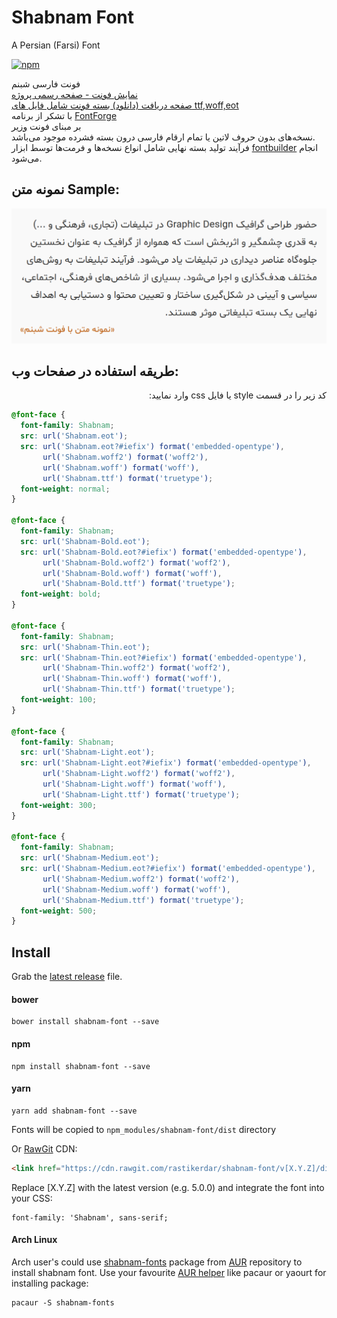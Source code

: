 # Shabnam Font
A Persian (Farsi) Font

[![npm](https://img.shields.io/npm/v/shabnam-font.svg)](https://www.npmjs.com/package/shabnam-font)

فونت فارسی شبنم  
[نمایش فونت - صفحه رسمی پروژه](https://rastikerdar.github.io/shabnam-font/)  
[صفحه دریافت (دانلود) بسته فونت شامل فایل های ttf,woff,eot](https://github.com/rastikerdar/shabnam-font/releases)  
با تشکر از برنامه [FontForge](https://fontforge.github.io)  
بر مبنای فونت [وزیر](https://rastikerdar.github.io/vazir-font)  
نسخه‌های بدون حروف لاتین یا تمام ارقام فارسی درون بسته فشرده موجود می‌باشد.  
فرآیند تولید بسته نهایی شامل انواع نسخه‌ها و فرمت‌ها توسط ابزار [fontbuilder](https://github.com/rastikerdar/fontbuilder) انجام می‌شود.

## نمونه متن Sample:
![نمونه متن فونت شبنم](./sample.png)

## طریقه استفاده در صفحات وب:

<p dir="rtl">
کد زیر را در قسمت style یا فایل css وارد نمایید:
</p>


```css
@font-face {
  font-family: Shabnam;
  src: url('Shabnam.eot');
  src: url('Shabnam.eot?#iefix') format('embedded-opentype'),
       url('Shabnam.woff2') format('woff2'),
       url('Shabnam.woff') format('woff'),
       url('Shabnam.ttf') format('truetype');
  font-weight: normal;
}

@font-face {
  font-family: Shabnam;
  src: url('Shabnam-Bold.eot');
  src: url('Shabnam-Bold.eot?#iefix') format('embedded-opentype'),
       url('Shabnam-Bold.woff2') format('woff2'),
       url('Shabnam-Bold.woff') format('woff'),
       url('Shabnam-Bold.ttf') format('truetype');
  font-weight: bold;
}

@font-face {
  font-family: Shabnam;
  src: url('Shabnam-Thin.eot');
  src: url('Shabnam-Thin.eot?#iefix') format('embedded-opentype'),
       url('Shabnam-Thin.woff2') format('woff2'),
       url('Shabnam-Thin.woff') format('woff'),
       url('Shabnam-Thin.ttf') format('truetype');
  font-weight: 100;
}

@font-face {
  font-family: Shabnam;
  src: url('Shabnam-Light.eot');
  src: url('Shabnam-Light.eot?#iefix') format('embedded-opentype'),
       url('Shabnam-Light.woff2') format('woff2'),
       url('Shabnam-Light.woff') format('woff'),
       url('Shabnam-Light.ttf') format('truetype');
  font-weight: 300;
}

@font-face {
  font-family: Shabnam;
  src: url('Shabnam-Medium.eot');
  src: url('Shabnam-Medium.eot?#iefix') format('embedded-opentype'),
       url('Shabnam-Medium.woff2') format('woff2'),
       url('Shabnam-Medium.woff') format('woff'),
       url('Shabnam-Medium.ttf') format('truetype');
  font-weight: 500;
}
```

## Install

Grab the [latest release](https://github.com/rastikerdar/shabnam-font/releases/latest) file.

#### bower

```
bower install shabnam-font --save
```

#### npm
```
npm install shabnam-font --save
```

#### yarn
```
yarn add shabnam-font --save
```

Fonts will be copied to `npm_modules/shabnam-font/dist` directory

Or [RawGit](https://rawgit.com) CDN:

```html
<link href="https://cdn.rawgit.com/rastikerdar/shabnam-font/v[X.Y.Z]/dist/font-face.css" rel="stylesheet" type="text/css" />
```

Replace [X.Y.Z] with the latest version (e.g. 5.0.0) and integrate the font into your CSS:

```
font-family: 'Shabnam', sans-serif;
```

#### Arch Linux

Arch user's could use [shabnam-fonts](https://aur.archlinux.org/packages/shabnam-fonts/) package from [AUR](https://aur.archlinux.org/) repository to install shabnam font. Use your favourite [AUR helper](https://wiki.archlinux.org/index.php/AUR_helpers) like pacaur or yaourt for installing package:

```shell
pacaur -S shabnam-fonts
```
